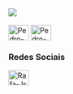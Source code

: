 <picture>
<source 
  srcset="https://github-readme-stats.vercel.app/api?username=Pedroagvs&show_icons=true&theme=dark"
  media="(prefers-color-scheme: dark)"
/>
<source
  srcset="https://github-readme-stats.vercel.app/api?username=Pedroagvs&show_icons=true"
  media="(prefers-color-scheme: light), (prefers-color-scheme: no-preference)"
/>
<img src="https://github-readme-stats.vercel.app/api?username=Pedroagvs&show_icons=true" />
</picture>
<div style="display: inline_block"><br>
  <img align="center" alt="Pedro-Dart" height="30" width="40" src="https://cdn.jsdelivr.net/gh/devicons/devicon/icons/dart/dart-original.svg">
  <img align="center" alt="Pedro-Flutter" height="30" width="40" src="https://cdn.jsdelivr.net/gh/devicons/devicon/icons/flutter/flutter-original.svg">
</div>        
<div> 
  <h3> Redes Sociais </h3>
  <a href="https://www.linkedin.com/in/pedroagvs/" target="_blank">  <img align="center" alt="Rafa-Js" height="30" width="40" src="https://cdn.jsdelivr.net/gh/devicons/devicon/icons/linkedin/linkedin-original.svg" /></a>   
</div>
